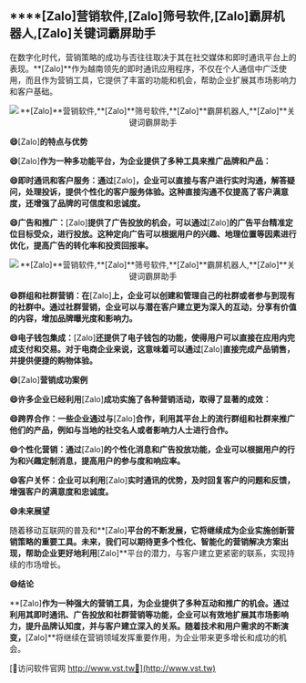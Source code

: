 ## ****[Zalo]**营销软件,**[Zalo]**筛号软件,**[Zalo]**霸屏机器人,**[Zalo]**关键词霸屏助手**

在数字化时代，营销策略的成功与否往往取决于其在社交媒体和即时通讯平台上的表现。**[Zalo]**作为越南领先的即时通讯应用程序，不仅在个人通信中广泛使用，而且作为营销工具，它提供了丰富的功能和机会，帮助企业扩展其市场影响力和客户基础。

 <center><img src="https://vst.tw/MP4/tuiguang/png/0.png" alt="**[Zalo]**营销软件,**[Zalo]**筛号软件,**[Zalo]**霸屏机器人,**[Zalo]**关键词霸屏助手"></center>

**😄**[Zalo]**的特点与优势**

**😄**[Zalo]**作为一种多功能平台，为企业提供了多种工具来推广品牌和产品：**

**😄即时通讯和客户服务：通过**[Zalo]**，企业可以直接与客户进行实时沟通，解答疑问，处理投诉，提供个性化的客户服务体验。这种直接沟通不仅提高了客户满意度，还增强了品牌的可信度和忠诚度。**

**😄广告和推广：**[Zalo]**提供了广告投放的机会，可以通过**[Zalo]**的广告平台精准定位目标受众，进行投放。这种定向广告可以根据用户的兴趣、地理位置等因素进行优化，提高广告的转化率和投资回报率。**

 <center><img src="https://vst.tw/MP4/tuiguang/png/2.png" alt="**[Zalo]**营销软件,**[Zalo]**筛号软件,**[Zalo]**霸屏机器人,**[Zalo]**关键词霸屏助手"></center>

**😄群组和社群营销：在**[Zalo]**上，企业可以创建和管理自己的社群或者参与到现有的社群中。通过社群营销，企业可以与潜在客户建立更为深入的互动，分享有价值的内容，增加品牌曝光度和影响力。**

**😄电子钱包集成：**[Zalo]**还提供了电子钱包的功能，使得用户可以直接在应用内完成支付和交易。对于电商企业来说，这意味着可以通过**[Zalo]**直接完成产品销售，并提供便捷的购物体验。**

**😄**[Zalo]**营销成功案例**

**😄许多企业已经利用**[Zalo]**成功实施了各种营销活动，取得了显著的成效：**

**😄跨界合作：一些企业通过与**[Zalo]**合作，利用其平台上的流行群组和社群来推广他们的产品，例如与当地的社交名人或者影响力人士进行合作。**

**😄个性化营销：通过**[Zalo]**的个性化消息和广告投放功能，企业可以根据用户的行为和兴趣定制消息，提高用户的参与度和响应率。**

**😄客户关怀：企业可以利用**[Zalo]**实时通讯的优势，及时回复客户的问题和反馈，增强客户的满意度和忠诚度。**

**😄未来展望**

随着移动互联网的普及和**[Zalo]**平台的不断发展，它将继续成为企业实施创新营销策略的重要工具。未来，我们可以期待更多个性化、智能化的营销解决方案出现，帮助企业更好地利用**[Zalo]**平台的潜力，与客户建立更紧密的联系，实现持续的市场增长。

**😄结论**

**[Zalo]**作为一种强大的营销工具，为企业提供了多种互动和推广的机会。通过利用其即时通讯、广告投放和社群营销等功能，企业可以有效地扩展其市场影响力，提升品牌认知度，并与客户建立深入的关系。随着技术和用户需求的不断演变，**[Zalo]**将继续在营销领域发挥重要作用，为企业带来更多增长和成功的机会。


[👻访问软件官网 http://www.vst.tw👻](http://www.vst.tw)
